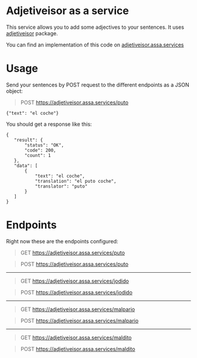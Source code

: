 # Adjetiveisor as a service
This service allows you to add some adjectives to your sentences. It uses [adjetiveisor](https://github.com/agm-dev/adjetiveisor) package.

You can find an implementation of this code on [adjetiveisor.assa.services](https://adjetiveisor.assa.services)

# Usage
Send your sentences by POST request to the different endpoints as a JSON object:
> POST https://adjetiveisor.assa.services/puto

```{"text": "el coche"}```

You should get a response like this:

```
{
   "result": {
       "status": "OK",
       "code": 200,
       "count": 1
   },
   "data": [
       {
           "text": "el coche",
           "translation": "el puto coche",
           "translator": "puto"
       }
   ]
}
```

# Endpoints
Right now these are the endpoints configured:

> GET https://adjetiveisor.assa.services/puto

> POST https://adjetiveisor.assa.services/puto
____

> GET https://adjetiveisor.assa.services/jodido

> POST https://adjetiveisor.assa.services/jodido
____

> GET https://adjetiveisor.assa.services/malpario

> POST https://adjetiveisor.assa.services/malpario
____
> GET https://adjetiveisor.assa.services/maldito

> POST https://adjetiveisor.assa.services/maldito
